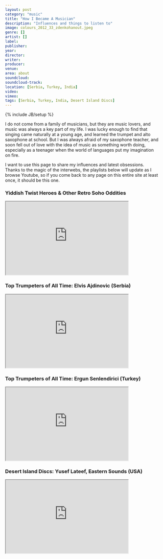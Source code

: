 ```yaml
---
layout: post
category: "music"
title: "How I Became A Musician"
description: "Influences and things to listen to"
image: colours_2012_33_zdenkohanout.jpeg
genre: []
artist: []
label: 
publisher: 
year: 
director: 
writer: 
producer: 
venue: 
area: about
soundcloud: 
soundcloud-track: 
location: [Serbia, Turkey, India]
video: 
vimeo: 
tags: [Serbia, Turkey, India, Desert Island Discs]
---
```

{% include JB/setup %}

I do not come from a family of musicians, but they are music lovers, and music was always a key part of my life. I was lucky enough to find that singing came naturally at a young age, and learned the trumpet and alto saxophone at school. But I was always afraid of my saxophone teacher, and soon fell out of love with the idea of music as something worth doing, especially as a teenager when the world of languages put my imagination on fire.





I want to use this page to share my influences and latest obsessions.
Thanks to the magic of the interwebs, the playlists below will update as I browse Youtube, so if you come back to any page on this entire site at least once, it should be this one.

<h3>Yiddish Twist Heroes & Other Retro Soho Oddities</h3>
<p class="videoWrapper"><iframe src="http://www.youtube.com/embed/?listType=playlist&list=PLFA3321FE8BDC40B9&showinfo=1" width="400" height="240"></iframe></p>  

<h3>Top Trumpeters of All Time: Elvis Ajdinovic (Serbia) </h3>
<p class="videoWrapper"><iframe src="http://www.youtube.com/embed/?listType=playlist&list=PLPJ56FSR6VBESZy96erTkQPm3OeZGCoYI&showinfo=1" width="400" height="240"></iframe></p>

<h3>Top Trumpeters of All Time: Ergun Senlendirici (Turkey) </h3>
<p class="videoWrapper"><iframe src="http://www.youtube.com/embed/?listType=playlist&list=PLXRAv4Ix5bcHLhTI0KGzPAQkgYkgLnyg9&showinfo=1" width="400" height="240"></iframe></p>

<h3>Desert Island Discs: Yusef Lateef, Eastern Sounds (USA) </h3>
<p class="videoWrapper"><iframe src="http://www.youtube.com/embed/?listType=playlist&list=PLv5g7_qnWbBFNIocW9Ix_4C0U9TcMfYNl&showinfo=1" width="400" height="240"></iframe></p>


  




